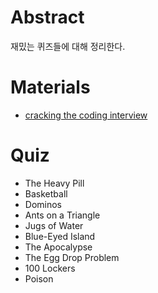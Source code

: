 # Abstract

재밌는 퀴즈들에 대해 정리한다.

# Materials

* [cracking the coding interview](http://www.crackingthecodinginterview.com/)

# Quiz

* The Heavy Pill
* Basketball
* Dominos
* Ants on a Triangle
* Jugs of Water
* Blue-Eyed Island
* The Apocalypse
* The Egg Drop Problem
* 100 Lockers
* Poison